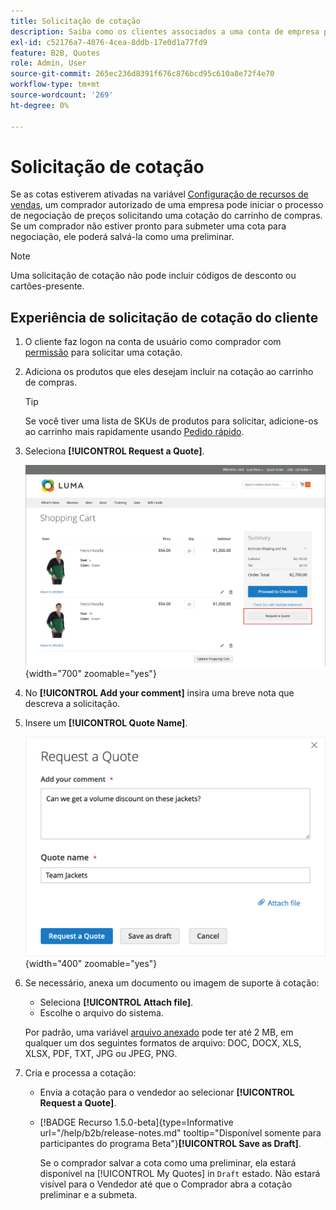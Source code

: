 ```yaml
---
title: Solicitação de cotação
description: Saiba como os clientes associados a uma conta de empresa podem enviar uma solicitação de cotação.
exl-id: c52176a7-4076-4cea-8ddb-17e0d1a77fd9
feature: B2B, Quotes
role: Admin, User
source-git-commit: 265ec236d8391f676c876bcd95c610a8e72f4e70
workflow-type: tm+mt
source-wordcount: '269'
ht-degree: 0%

---
```


# Solicitação de cotação

Se as cotas estiverem ativadas na variável [Configuração de recursos de vendas](configure-quotes.md), um comprador autorizado de uma empresa pode iniciar o processo de negociação de preços solicitando uma cotação do carrinho de compras. Se um comprador não estiver pronto para submeter uma cota para negociação, ele poderá salvá-la como uma preliminar.

>[!NOTE]
>
>Uma solicitação de cotação não pode incluir códigos de desconto ou cartões-presente.

## Experiência de solicitação de cotação do cliente

1. O cliente faz logon na conta de usuário como comprador com [permissão](account-company-roles-permissions.md) para solicitar uma cotação.

1. Adiciona os produtos que eles desejam incluir na cotação ao carrinho de compras.

   >[!TIP]
   > 
   >Se você tiver uma lista de SKUs de produtos para solicitar, adicione-os ao carrinho mais rapidamente usando [Pedido rápido](quick-order.md).

1. Seleciona **[!UICONTROL Request a Quote]**.

   ![Solicitando uma cotação do carrinho de compras](./assets/quote-request-from-cart.png){width="700" zoomable="yes"}

1. No **[!UICONTROL Add your comment]** insira uma breve nota que descreva a solicitação.

1. Insere um **[!UICONTROL Quote Name]**.

   ![Inserção dos comentários e do nome da cotação](./assets/quote-request-from-cart-name-comments.png){width="400" zoomable="yes"}

1. Se necessário, anexa um documento ou imagem de suporte à cotação:

   - Seleciona **[!UICONTROL Attach file]**.
   - Escolhe o arquivo do sistema.

   Por padrão, uma variável [arquivo anexado](configure-quotes.md) pode ter até 2 MB, em qualquer um dos seguintes formatos de arquivo: DOC, DOCX, XLS, XLSX, PDF, TXT, JPG ou JPEG, PNG.

1. Cria e processa a cotação:

   - Envia a cotação para o vendedor ao selecionar **[!UICONTROL Request a Quote]**.
   - [!BADGE Recurso 1.5.0-beta]{type=Informative url="/help/b2b/release-notes.md" tooltip="Disponível somente para participantes do programa Beta"}**[!UICONTROL Save as Draft]**.

     Se o comprador salvar a cota como uma preliminar, ela estará disponível na [!UICONTROL My Quotes] in `Draft` estado. Não estará visível para o Vendedor até que o Comprador abra a cotação preliminar e a submeta.
